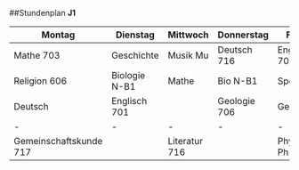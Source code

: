 ##Stundenplan **J1**

|Montag   |Dienstag   |Mittwoch   |Donnerstag   |Freitag   |
|---|---|---|---|---|
|Mathe 703|Geschichte   |Musik Mu  |Deutsch 716   |Englisch 701   |
|Religion 606   |Biologie N-B1   |Mathe   |Bio N-B1   |Sport   |
|Deutsch   |Englisch 701   |   |Geologie 706   |Geschichte   |
|-   |-   |-   |-   |-   |
|Gemeinschaftskunde 717   |   |Literatur 716   |   |Physik N-Ph1   |